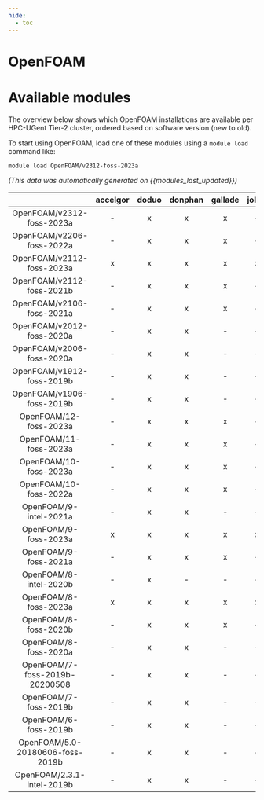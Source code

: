 ```yaml
---
hide:
  - toc
---
```


OpenFOAM
========

# Available modules


The overview below shows which OpenFOAM installations are available per HPC-UGent Tier-2 cluster, ordered based on software version (new to old).

To start using OpenFOAM, load one of these modules using a `module load` command like:

```shell
module load OpenFOAM/v2312-foss-2023a
```

*(This data was automatically generated on {{modules_last_updated}})*  

| |accelgor|doduo|donphan|gallade|joltik|shinx|skitty|
| :---: | :---: | :---: | :---: | :---: | :---: | :---: | :---: |
|OpenFOAM/v2312-foss-2023a|-|x|x|x|-|x|x|
|OpenFOAM/v2206-foss-2022a|-|x|x|x|-|-|-|
|OpenFOAM/v2112-foss-2023a|x|x|x|x|x|x|x|
|OpenFOAM/v2112-foss-2021b|-|x|x|x|-|-|-|
|OpenFOAM/v2106-foss-2021a|-|x|x|x|-|-|-|
|OpenFOAM/v2012-foss-2020a|-|x|x|-|-|-|-|
|OpenFOAM/v2006-foss-2020a|-|x|x|-|-|-|-|
|OpenFOAM/v1912-foss-2019b|-|x|x|-|-|-|-|
|OpenFOAM/v1906-foss-2019b|-|x|x|-|-|-|-|
|OpenFOAM/12-foss-2023a|-|x|x|x|-|x|x|
|OpenFOAM/11-foss-2023a|-|x|x|x|-|x|x|
|OpenFOAM/10-foss-2023a|-|x|x|x|-|x|x|
|OpenFOAM/10-foss-2022a|-|x|x|x|-|-|-|
|OpenFOAM/9-intel-2021a|-|x|x|-|-|-|-|
|OpenFOAM/9-foss-2023a|x|x|x|x|x|x|x|
|OpenFOAM/9-foss-2021a|-|x|x|x|-|-|-|
|OpenFOAM/8-intel-2020b|-|x|-|-|-|-|-|
|OpenFOAM/8-foss-2023a|x|x|x|x|x|x|x|
|OpenFOAM/8-foss-2020b|-|x|x|x|-|-|-|
|OpenFOAM/8-foss-2020a|-|x|x|-|-|-|-|
|OpenFOAM/7-foss-2019b-20200508|-|x|x|-|-|-|-|
|OpenFOAM/7-foss-2019b|-|x|x|-|-|-|-|
|OpenFOAM/6-foss-2019b|-|x|x|-|-|-|-|
|OpenFOAM/5.0-20180606-foss-2019b|-|x|x|-|-|-|-|
|OpenFOAM/2.3.1-intel-2019b|-|x|x|-|-|-|-|
